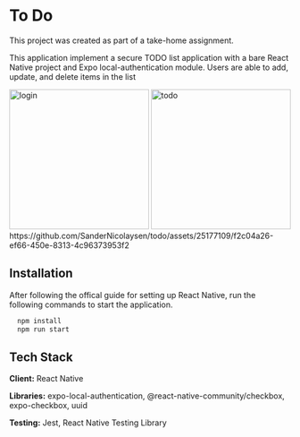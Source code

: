 # To Do

This project was created as part of a take-home assignment.

This application implement a secure TODO list application with a bare React Native project and Expo local-authentication module.
Users are able to add, update, and delete items in the list

<img src="https://github.com/SanderNicolaysen/todo/assets/25177109/1d385fec-b986-423e-a4e8-f1b5d55e9356" alt="login" width="250"/>
<img src="https://github.com/SanderNicolaysen/todo/assets/25177109/1101727e-03f8-4f90-acaf-d8274b2e54ac" alt="todo" width="250"/>
https://github.com/SanderNicolaysen/todo/assets/25177109/f2c04a26-ef66-450e-8313-4c96373953f2


## Installation
After following the offical guide for setting up React Native, run the following commands to start the application.

```bash
  npm install
  npm run start
```


## Tech Stack

**Client:** React Native

**Libraries:** expo-local-authentication, @react-native-community/checkbox, expo-checkbox, uuid

**Testing:** Jest, React Native Testing Library

    
